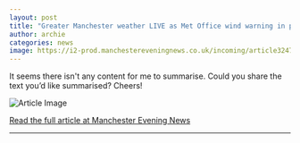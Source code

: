 ```yaml
---
layout: post
title: "Greater Manchester weather LIVE as Met Office wind warning in place as roads closed"
author: archie
categories: news
image: https://i2-prod.manchestereveningnews.co.uk/incoming/article32476334.ece/ALTERNATES/s1200/0_Yellow-warning-wind.jpg
---
```

It seems there isn't any content for me to summarise. Could you share the text you’d like summarised? Cheers!

![Article Image](https://i2-prod.manchestereveningnews.co.uk/incoming/article32476334.ece/ALTERNATES/s1200/0_Yellow-warning-wind.jpg)

[Read the full article at Manchester Evening News](https://www.manchestereveningnews.co.uk/news/greater-manchester-news/greater-manchester-weather-live-met-32476264)

---
